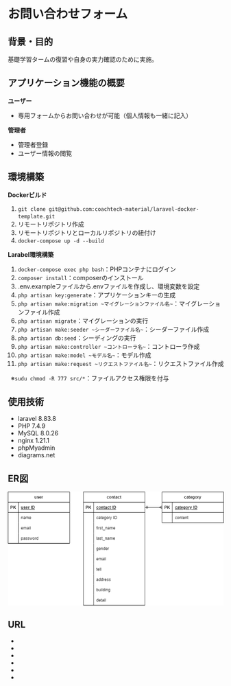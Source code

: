 # お問い合わせフォーム

## 背景・目的
基礎学習タームの復習や自身の実力確認のために実施。


## アプリケーション機能の概要
**ユーザー**  
* 専用フォームからお問い合わせが可能（個人情報も一緒に記入）

**管理者**
* 管理者登録
* ユーザー情報の閲覧


## 環境構築
**Dockerビルド**
1. `git clone git@github.com:coachtech-material/laravel-docker-template.git`
2. リモートリポジトリ作成
3. リモートリポジトリとローカルリポジトリの紐付け
4. `docker-compose up -d --build`

**Larabel環境構築**
1. `docker-compose exec php bash`：PHPコンテナにログイン
2. `composer install`：composerのインストール
3. .env.exampleファイルから.envファイルを作成し、環境変数を設定
4. `php artisan key:generate`：アプリケーションキーの生成
5. `php artisan make:migration ~マイグレーションファイル名~`：マイグレーションファイル作成
6. `php artisan migrate`：マイグレーションの実行
7. `php artisan make:seeder ~シーダーファイル名~`：シーダーファイル作成
8. `php artisan db:seed`：シーディングの実行 
9. `php artisan make:controller ~コントローラ名~`：コントローラ作成
10. `php artisan make:model ~モデル名~`：モデル作成
11. `php artisan make:request ~リクエストファイル名~`：リクエストファイル作成

&ensp;※`sudu chmod -R 777 src/*`：ファイルアクセス権限を付与


## 使用技術
* laravel 8.83.8
* PHP 7.4.9
* MySQL 8.0.26
* nginx 1.21.1
* phpMyadmin
* diagrams.net


## ER図
![ER図](er.drawio.png)


## URL
*
*
*
*
*
*
